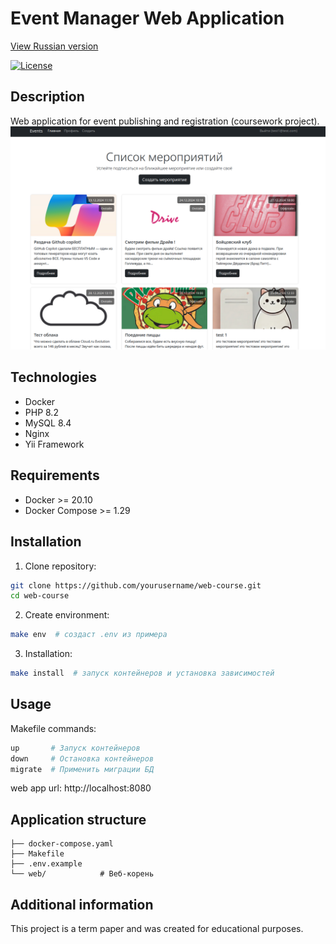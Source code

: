 # Event Manager Web Application

[View Russian version](README.ru.md)

[![License](https://img.shields.io/badge/License-MIT-blue.svg)](https://opensource.org/licenses/MIT)

## Description
Web application for event publishing and registration (coursework project).
![Main](docs/images/screen.png)

## Technologies
- Docker
- PHP 8.2
- MySQL 8.4
- Nginx
- Yii Framework

## Requirements
- Docker >= 20.10
- Docker Compose >= 1.29

## Installation
1. Clone repository:
```bash
git clone https://github.com/yourusername/web-course.git
cd web-course
```

2. Create environment:
```bash
make env  # создаст .env из примера
```

3. Installation:
```bash
make install  # запуск контейнеров и установка зависимостей
```

## Usage
Makefile commands:
```makefile
up       # Запуск контейнеров
down     # Остановка контейнеров
migrate  # Применить миграции БД
```

web app url: http://localhost:8080

## Application structure
```
├── docker-compose.yaml
├── Makefile
├── .env.example
└── web/            # Веб-корень
```

## Additional information
This project is a term paper and was created for educational purposes.